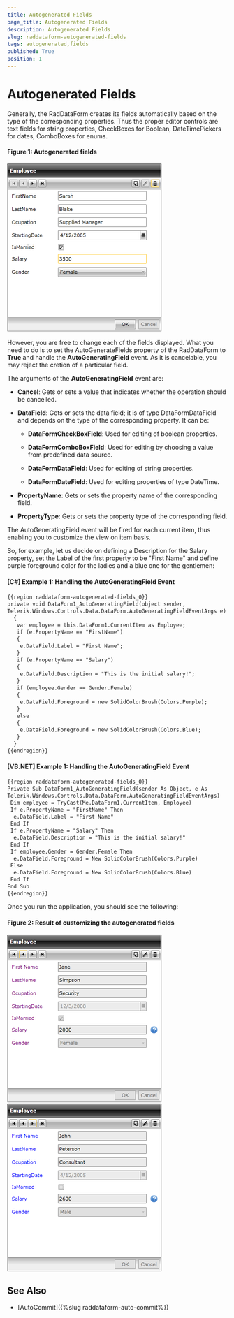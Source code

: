 ```yaml
---
title: Autogenerated Fields
page_title: Autogenerated Fields
description: Autogenerated Fields
slug: raddataform-autogenerated-fields
tags: autogenerated,fields
published: True
position: 1
---
```


# Autogenerated Fields

Generally, the RadDataForm creates its fields automatically based on the type of the corresponding properties. Thus the proper editor controls are text fields for string properties, CheckBoxes for Boolean, DateTimePickers for dates, ComboBoxes for enums.

#### __Figure 1: Autogenerated fields__

![Autogenerated fields](images/RadDataForm_bindToCollection.png)

However, you are free to change each of the fields displayed. What you need to do is to set the AutoGenerateFields property of the RadDataForm to **True** and handle the **AutoGeneratingField** event. As it is cancelable, you may reject the cretion of a particular field.  

The arguments of the **AutoGeneratingField** event are:

* **Cancel**: Gets or sets a value that indicates whether the operation should be cancelled.

* **DataField**: Gets or sets the data field; it is of type DataFormDataField and depends on the type of the corresponding property. It can be:

	* **DataFormCheckBoxField**: Used for editing of boolean properties.

	* **DataFormComboBoxField**: Used for editing by choosing a value from predefined data source.

	* **DataFormDataField**: Used for editing of string properties.

	* **DataFormDateField**: Used for editing properties of type DateTime.

* **PropertyName**: Gets or sets the property name of the corresponding field.

* **PropertyType**: Gets or sets the property type of the corresponding field.

The AutoGeneratingField event will be fired for each current item, thus enabling you to customize the view on item basis. 

So, for example, let us decide on defining a Description for the Salary property, set the Label of the first property to be "First Name" and define purple foreground color for the ladies and a blue one for the gentlemen:

#### __[C#] Example 1: Handling the AutoGeneratingField Event__

	{{region raddataform-autogenerated-fields_0}}
	private void DataForm1_AutoGeneratingField(object sender, Telerik.Windows.Controls.Data.DataForm.AutoGeneratingFieldEventArgs e)
	  {   
	   var employee = this.DataForm1.CurrentItem as Employee;
	   if (e.PropertyName == "FirstName")
	   {
	    e.DataField.Label = "First Name";
	   }
	   if (e.PropertyName == "Salary")
	   {
	    e.DataField.Description = "This is the initial salary!";
	   }
	   if (employee.Gender == Gender.Female)
	   {
	    e.DataField.Foreground = new SolidColorBrush(Colors.Purple);
	   }
	   else
	   {
	    e.DataField.Foreground = new SolidColorBrush(Colors.Blue);
	   }
	  }
	{{endregion}}

#### __[VB.NET] Example 1: Handling the AutoGeneratingField Event__

	{{region raddataform-autogenerated-fields_0}}
	Private Sub DataForm1_AutoGeneratingField(sender As Object, e As Telerik.Windows.Controls.Data.DataForm.AutoGeneratingFieldEventArgs)
	 Dim employee = TryCast(Me.DataForm1.CurrentItem, Employee)
	 If e.PropertyName = "FirstName" Then
	  e.DataField.Label = "First Name"
	 End If
	 If e.PropertyName = "Salary" Then
	  e.DataField.Description = "This is the initial salary!"
	 End If
	 If employee.Gender = Gender.Female Then
	  e.DataField.Foreground = New SolidColorBrush(Colors.Purple)
	 Else
	  e.DataField.Foreground = New SolidColorBrush(Colors.Blue)
	 End If
	End Sub
	{{endregion}}

Once you run the application, you should see the following:

#### __Figure 2: Result of customizing the autogenerated fields__

![Result of customizing the autogenerated fields #1](images/RadDataForm_customizeAutoGeneratedFields.png)
![Result of customizing the autogenerated fields #2](images/RadDataForm_customizeAutoGeneratedFields2.png)

## See Also

* [AutoCommit]({%slug raddataform-auto-commit%})